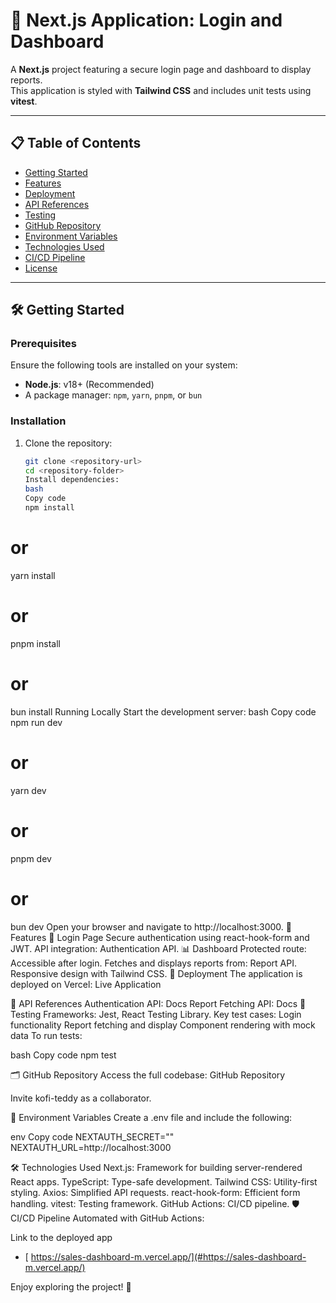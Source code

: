 # 🚀 Next.js Application: Login and Dashboard

A **Next.js** project featuring a secure login page and dashboard to display reports.  
This application is styled with **Tailwind CSS** and includes unit tests using **vitest**.

---

## 📋 Table of Contents

- [Getting Started](#getting-started)
- [Features](#features)
- [Deployment](#deployment)
- [API References](#api-references)
- [Testing](#testing)
- [GitHub Repository](#github-repository)
- [Environment Variables](#environment-variables)
- [Technologies Used](#technologies-used)
- [CI/CD Pipeline](#cicd-pipeline)
- [License](#license)

---

## 🛠️ Getting Started

### Prerequisites

Ensure the following tools are installed on your system:

- **Node.js**: v18+ (Recommended)
- A package manager: `npm`, `yarn`, `pnpm`, or `bun`

### Installation

1. Clone the repository:
   ```bash
   git clone <repository-url>
   cd <repository-folder>
   Install dependencies:
   bash
   Copy code
   npm install
   ```

# or

yarn install

# or

pnpm install

# or

bun install
Running Locally
Start the development server:
bash
Copy code
npm run dev

# or

yarn dev

# or

pnpm dev

# or

bun dev
Open your browser and navigate to http://localhost:3000.
🌟 Features
🔑 Login Page
Secure authentication using react-hook-form and JWT.
API integration:
Authentication API.
📊 Dashboard
Protected route: Accessible after login.
Fetches and displays reports from:
Report API.
Responsive design with Tailwind CSS.
🚀 Deployment
The application is deployed on Vercel:
Live Application

📖 API References
Authentication API:
Docs
Report Fetching API:
Docs
🧪 Testing
Frameworks: Jest, React Testing Library.
Key test cases:
Login functionality
Report fetching and display
Component rendering with mock data
To run tests:

bash
Copy code
npm test

🗂️ GitHub Repository
Access the full codebase:
GitHub Repository

Invite kofi-teddy as a collaborator.

🔧 Environment Variables
Create a .env file and include the following:

env
Copy code
NEXTAUTH_SECRET=""
NEXTAUTH_URL=http://localhost:3000

🛠️ Technologies Used
Next.js: Framework for building server-rendered React apps.
TypeScript: Type-safe development.
Tailwind CSS: Utility-first styling.
Axios: Simplified API requests.
react-hook-form: Efficient form handling.
vitest: Testing framework.
GitHub Actions: CI/CD pipeline.
🛡️ CI/CD Pipeline
Automated with GitHub Actions:

Link to the deployed app

- [ https://sales-dashboard-m.vercel.app/](#https://sales-dashboard-m.vercel.app/)

Enjoy exploring the project! 🎉
